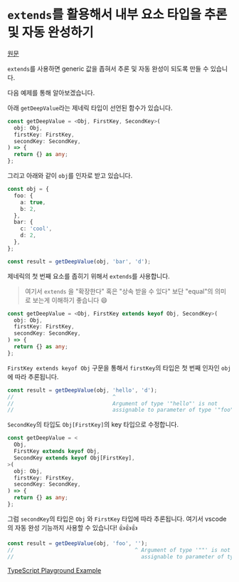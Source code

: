 # `extends`를 활용해서 내부 요소 타입을 추론 및 자동 완성하기

[원문](https://twitter.com/mpocock1/status/1500813765973053440?s=20&t=c8SpcS-HPqJWBjoWjggkTA)

`extends`를 사용하면 generic 값을 좁혀서 추론 및 자동 완성이 되도록 만들 수 있습니다.

다음 예제를 통해 알아보겠습니다.

아래 `getDeepValue`라는 제네릭 타입이 선언된 함수가 있습니다.

```ts
const getDeepValue = <Obj, FirstKey, SecondKey>(
  obj: Obj,
  firstKey: FirstKey,
  secondKey: SecondKey,
) => {
  return {} as any;
};
```

그리고 아래와 같이 `obj`를 인자로 받고 있습니다.

```ts
const obj = {
  foo: {
    a: true,
    b: 2,
  },
  bar: {
    c: 'cool',
    d: 2,
  },
};

const result = getDeepValue(obj, 'bar', 'd');
```

제네릭의 첫 번째 요소를 좁히기 위해서 `extends`를 사용합니다.

> 여기서 `extends` 을 "확장한다" 혹은 "상속 받을 수 있다" 보단 "equal"의 의미로 보는게 이해하기 좋습니다 :smile:

```ts
const getDeepValue = <Obj, FirstKey extends keyof Obj, SecondKey>(
  obj: Obj,
  firstKey: FirstKey,
  secondKey: SecondKey,
) => {
  return {} as any;
};
```

`FirstKey extends keyof Obj` 구문을 통해서 `firstKey`의 타입은 첫 번째 인자인 `obj`에 따라 추론됩니다.

```ts
const result = getDeepValue(obj, 'hello', 'd');
//                               ^
//                               Argument of type '"hello"' is not
//                               assignable to parameter of type '"foo" | "bar"'.ts(2345)
```

`SecondKey`의 타입도 `Obj[FirstKey]`의 key 타입으로 수정합니다.

```ts
const getDeepValue = <
  Obj,
  FirstKey extends keyof Obj,
  SecondKey extends keyof Obj[FirstKey],
>(
  obj: Obj,
  firstKey: FirstKey,
  secondKey: SecondKey,
) => {
  return {} as any;
};
```

그럼 `secondKey`의 타입은 `Obj` 와 `FirstKey` 타입에 따라 추론됩니다. 여기서 vscode의 자동 완성 기능까지 사용할 수 있습니다! 👍👍👍

```ts
const result = getDeepValue(obj, 'foo', '');
//                                      ^ Argument of type '""' is not
//                                        assignable to parameter of type '"a" | "b"'.ts(2345)
```

[TypeScript Playground Example](https://www.typescriptlang.org/play?#code/KYDwDg9gTgLgBAYwgOwM7wObBgEWMMANQEMAbAV2DgF44AeAKDjgHkAjAKwBom4AxAJZR0AaWABPOKBjBkAE1RwA1hIgAzVpx7MAysCTyxk6bIXLVG9hwDag4TCMBdHgD4AFLwicAXJu681IVEJXztg8W04VH0UOSNfPQM4iR4AShoXOABvXihscihkbIBfOGJFYmRxAG4GYtqGA3Q4Lw4abICICF8c5mZiXxgoSkjmNl8AJkjiyLZiKB7eZgRfAHIkCFJV0bg5SemeeoZGlGa81HJSeFosXHwiMko3Vq44VbUu7bfiVdTaoA)
